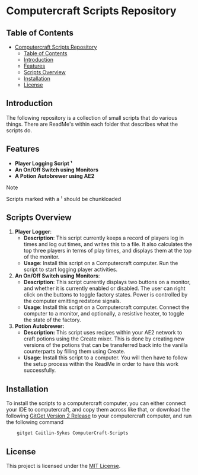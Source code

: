 # Computercraft Scripts Repository
## Table of Contents

- [Computercraft Scripts Repository](#computercraft-scripts-repository)
  - [Table of Contents](#table-of-contents)
  - [Introduction](#introduction)
  - [Features](#features)
  - [Scripts Overview](#scripts-overview)
  - [Installation](#installation)
  - [License](#license)

## Introduction

The following repository is a collection of small scripts that do various things. There are ReadMe's within each folder that describes what the scripts do.

## Features

- **Player Logging Script ¹**
- **An On/Off Switch using Monitors**
- **A Potion Autobrewer using AE2**
> [!note]  
> Scripts marked with a ¹ should be chunkloaded

## Scripts Overview

1. **Player Logger**:
    - **Description**: This script currently keeps a record of players log in times and log out times, and writes this to a file. It also calculates the top three players in terms of play times, and displays them at the top of the monitor.
    - **Usage**: Install this script on a Computercraft computer. Run the script to start logging player activities.
2. **An On/Off Switch using Monitors**:
    - **Description**: This script currently displays two buttons on a monitor, and whether it is currently enabled or disabled. The user can right click on the buttons to toggle factory states. Power is controlled by the computer emitting redstone signals.
    - **Usage**: Install this script on a Computercraft computer. Connect the computer to a monitor, and optionally, a resistive heater, to toggle the state of the factory.
3. **Potion Autobrewer:**
   - **Description:** This script uses recipes within your AE2 network to craft potions using the Create mixer. This is done by creating new versions of the potions that can be transferred back into the vanilla counterparts by filling them using Create.
   - **Usage**: Install this script to a computer. You will then have to follow the setup process within the ReadMe in order to have this work successfully. 


## Installation

To install the scripts to a computercraft computer, you can either connect your IDE to computercraft, and copy them across like that, or download the following [GitGet Version 2 Release](https://www.computercraft.info/forums2/index.php?/topic/17387-gitget-version-2-release/) to your computercraft computer, and run the following command

```bash
    gitget Caitlin-Sykes ComputerCraft-Scripts
```


## License

This project is licensed under the [MIT License](LICENSE).

